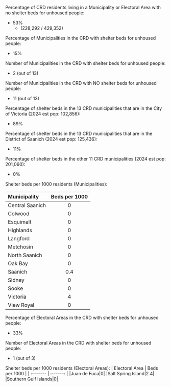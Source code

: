 Percentage of CRD residents living in a Municipality or Electoral Area with no shelter beds for unhoused people:
* 53%
  * (228,292 / 429,352)

Percentage of Municipalities in the CRD with shelter beds for unhoused people:
* 15%

Number of Municipalities in the CRD with shelter beds for unhoused people:
* 2 (out of 13)

Number of Municipalities in the CRD with NO shelter beds for unhoused people:
* 11 (out of 13)

Percentage of shelter beds in the 13 CRD municipalities that are in the City of Victoria (2024 est pop: 102,856):
* 89%

Percentage of shelter beds in the 13 CRD municipalities that are in the District of Saanich (2024 est pop: 125,436):
* 11%

Percentage of shelter beds in the other 11 CRD municipalities (2024 est pop: 201,060):
* 0% 

Shelter beds per 1000 residents (Municipalities):

| Municipality | Beds per 1000 | 
| :------- | :------: |
|Central Saanich|0|
|Colwood|0|
|Esquimalt|0|
|Highlands|0|
|Langford|0|
|Metchosin|0|
|North Saanich|0|
|Oak Bay|0|
|Saanich|0.4|
|Sidney|0|
|Sooke|0|
|Victoria|4|
|View Royal|0|

Percentage of Electoral Areas in the CRD with shelter beds for unhoused people:
* 33%

Number of Electoral Areas in the CRD with shelter beds for unhoused people:
* 1 (out of 3)

Shelter beds per 1000 residents (Electoral Areas):
| Electoral Area | Beds per 1000 | 
| :------- | :------: |
|Juan de Fuca|0|
|Salt Spring Island|2.4|
|Southern Gulf Islands|0|


  
